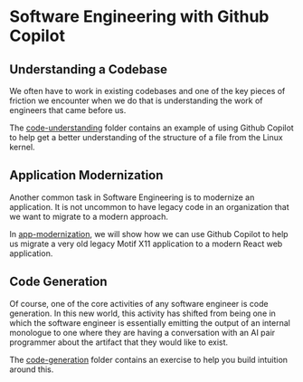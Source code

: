 # Software Engineering with Github Copilot

## Understanding a Codebase

We often have to work in existing codebases and one of the key pieces of friction we encounter when we do that is understanding the work of engineers that came before us.

The [code-understanding](./code-understanding/) folder contains an example of using Github Copilot to help get a better understanding of the structure of a file from the Linux kernel.

## Application Modernization

Another common task in Software Engineering is to modernize an application. It is not uncommon to have legacy code in an organization that we want to migrate to a modern approach.

In [app-modernization](./app-modernization/), we will show how we can use Github Copilot to help us migrate a very old legacy Motif X11 application to a modern React web application.

## Code Generation

Of course, one of the core activities of any software engineer is code generation. In this new world, this activity has shifted from being one in which the software engineer is essentially emitting the output of an internal monologue to one where they are having a conversation with an AI pair programmer about the artifact that they would like to exist.

The [code-generation](./code-generation/) folder contains an exercise to help you build intuition around this.
